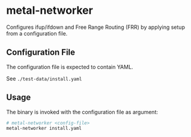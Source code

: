 # metal-networker

Configures ifup/ifdown and Free Range Routing (FRR) by applying setup from a configuration file.

## Configuration File

The configuration file is expected to contain YAML.

See `./test-data/install.yaml`

## Usage

The binary is invoked with the configuration file as argument:

```bash
# metal-networker <config-file>
metal-networker install.yaml

```